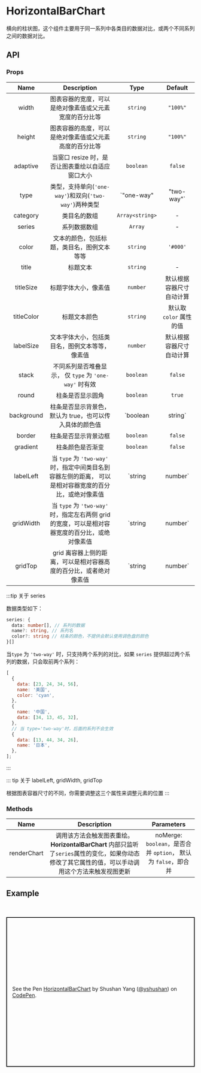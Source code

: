 # HorizontalBarChart

横向的柱状图，这个组件主要用于同一系列中各类目的数据对比，或两个不同系列之间的数据对比。

## API

### Props

|    Name    |                                              Description                                               |          Type           |         Default          |
| :--------: | :----------------------------------------------------------------------------------------------------: | :---------------------: | :----------------------: |
|   width    |                         图表容器的宽度，可以是绝对像素值或父元素宽度的百分比等                         |        `string`         |         `"100%"`         |
|   height   |                         图表容器的高度，可以是绝对像素值或父元素高度的百分比等                         |        `string`         |         `"100%"`         |
|  adaptive  |                            当窗口 resize 时，是否让图表重绘以自适应窗口大小                            |        `boolean`        |         `false`          |
|    type    |                         类型，支持单向(`'one-way'`)和双向(`'two-way'`)两种类型                         | `"one-way" | "two-way"` |       `"one-way"`        |
|  category  |                                              类目名的数组                                              |     `Array<string>`     |            -             |
|   series   |                                              系列数据数组                                              |         `Array`         |            -             |
|   color    |                               文本的颜色，包括标题，类目名，图例文本等等                               |        `string`         |         `'#000'`         |
|   title    |                                                标题文本                                                |        `string`         |            -             |
| titleSize  |                                          标题字体大小，像素值                                          |        `number`         | 默认根据容器尺寸自动计算 |
| titleColor |                                              标题文本颜色                                              |        `string`         | 默认取 `color` 属性的值  |
| labelSize  |                             文本字体大小，包括类目名，图例文本等等，像素值                             |        `number`         | 默认根据容器尺寸自动计算 |
|   stack    |                         不同系列是否堆叠显示， 仅 `type` 为 `'one-way'` 时有效                         |        `boolean`        |         `false`          |
|   round    |                                            柱条是否显示圆角                                            |        `boolean`        |          `true`          |
| background |                        柱条是否显示背景色，默认为 true，也可以传入具体的颜色值                         |   `boolean | string`    |          `true`          |
|   border   |                                          柱条是否显示背景边框                                          |        `boolean`        |         `false`          |
|  gradient  |                                            柱条颜色是否渐变                                            |        `boolean`        |         `false`          |
| labelLeft  | 当 `type` 为 `'two-way'` 时，指定中间类目名到容器左侧的距离， 可以是相对容器宽度的百分比，或绝对像素值 |    `string | number`    |          `46%`           |
| gridWidth  |    当 `type` 为 `'two-way'` 时，指定左右两侧 grid 的宽度，可以是相对容器宽度的百分比，或绝对像素值     |    `string | number`    |          `37%`           |
|  gridTop   |                   grid 离容器上侧的距离，可以是相对容器高度的百分比，或者绝对像素值                    |    `string | number`    |            -             |

:::tip 关于 series

数据类型如下：

```ts
series: {
  data: number[], // 系列的数据
  name?: string, // 系列名
  color?: string // 柱条的颜色，不提供会默认使用调色盘的颜色
}[]
```

当`type` 为 `'two-way'` 时，只支持两个系列的对比，如果 `series` 提供超过两个系列的数据，只会取前两个系列：

```js
[
  {
    data: [23, 24, 34, 56],
    name: '美国',
    color: 'cyan',
  },
  {
    name: '中国',
    data: [34, 13, 45, 32],
  },
  // 当 type='two-way'时，后面的系列不会生效
  {
    data: [13, 44, 34, 26],
    name: '日本',
  },
];
```

:::

::: tip 关于 labelLeft, gridWidth, gridTop

根据图表容器尺寸的不同，你需要调整这三个属性来调整元素的位置
:::

### Methods

|    Name     |                                                                    Description                                                                    |                           Parameters                           |
| :---------: | :-----------------------------------------------------------------------------------------------------------------------------------------------: | :------------------------------------------------------------: |
| renderChart | 调用该方法会触发图表重绘。**HorizontalBarChart** 内部只监听了`series`属性的变化，如果你动态修改了其它属性的值，可以手动调用这个方法来触发视图更新 | noMerge: `boolean`，是否合并 `option`， 默认为 `false`，即合并 |

## Example

<div style="height:20px;"></div>
<p class="codepen" data-height="400" data-theme-id="dark" data-default-tab="js,result" data-user="yshushan" data-slug-hash="RwWMXre" data-preview="true" style="height: 400px; box-sizing: border-box; display: flex; align-items: center; justify-content: center; border: 2px solid; margin: 1em 0; padding: 1em;" data-pen-title="HorizontalBarChart">
  <span>See the Pen <a href="https://codepen.io/yshushan/pen/RwWMXre">
  HorizontalBarChart</a> by Shushan Yang (<a href="https://codepen.io/yshushan">@yshushan</a>)
  on <a href="https://codepen.io">CodePen</a>.</span>
</p>
<script async src="https://static.codepen.io/assets/embed/ei.js"></script>
